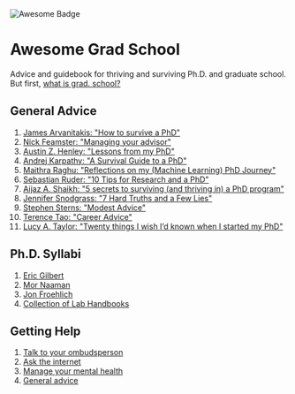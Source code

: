 <img src="https://cdn.rawgit.com/sindresorhus/awesome/d7305f38d29fed78fa85652e3a63e154dd8e8829/media/badge.svg" alt="Awesome Badge"/>

# Awesome Grad School
Advice and guidebook for thriving and surviving Ph.D. and graduate school. But first, [what is grad. school?](https://matt.might.net/articles/phd-school-in-pictures/)

## General Advice

1. [James Arvanitakis: "How to survive a PhD"](https://www.jamesarvanitakis.net/how-to-survive-a-phd-22-tips-from-the-dean-of-graduate-studies/)
2. [Nick Feamster: "Managing your advisor"](https://medium.com/great-research/managing-your-advisor-bb9060f4f8ce)
3. [Austin Z. Henley: "Lessons from my PhD"](https://web.eecs.utk.edu/~azh/blog/lessonsfrommyphd.html)
4. [Andrej Karpathy: "A Survival Guide to a PhD"](http://karpathy.github.io/2016/09/07/phd/)
5. [Maithra Raghu: "Reflections on my (Machine Learning) PhD Journey"](https://maithraraghu.com/blog/2020/Reflections_on_my_Machine_Learning_PhD_Journey/)
6. [Sebastian Ruder: "10 Tips for Research and a PhD"](https://ruder.io/10-tips-for-research-and-a-phd/)
7. [Aijaz A. Shaikh: "5 secrets to surviving (and thriving in) a PhD program"](https://www.elsevier.com/connect/5-secrets-to-surviving-and-progressing-in-a-phd-program)
8. [Jennifer Snodgrass: "7 Hard Truths and a Few Lies"](https://www.insidehighered.com/advice/2021/11/18/truths-about-academic-career-people-often-dont-share-opinion)
9. [Stephen Sterns: "Modest Advice"](https://stearnslab.yale.edu/modest-advice)
10. [Terence Tao: "Career Advice"](https://terrytao.wordpress.com/career-advice/)
11. [Lucy A. Taylor: "Twenty things I wish I’d known when I started my PhD"](https://www.nature.com/articles/d41586-018-07332-x)

## Ph.D. Syllabi

1. [Eric Gilbert](https://docs.google.com/document/d/11D3kHElzS2HQxTwPqcaTnU5HCJ8WGE5brTXI4KLf4dM)
2. [Mor Naaman](https://s.tech.cornell.edu/phd-syllabus/)
3. [Jon Froehlich](https://docs.google.com/document/d/1YiiDsfpiolpXjUTj8xWrQwQQUzqrfqT9bocOpaYDrtI/edit)
4. [Collection of Lab Handbooks](https://github.com/samuelmehr/labhandbooks)

## Getting Help

1. [Talk to your ombudsperson](https://ombuds.oregonstate.edu/what-ombuds)
2. [Ask the internet](https://academia.stackexchange.com/)
3. [Manage your mental health](https://www.phdstudies.com/article/managing-your-mental-health-as-a-phd-student/)
4. [General advice](https://inomics.com/advice/10-biggest-struggles-of-phd-students-610514)
